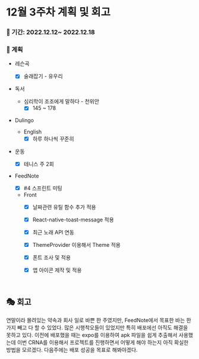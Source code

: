 # 12월 3주차 계획 및 회고

### 📆 기간: 2022.12.12~ 2022.12.18

### 📑 계획

- 레슨곡

  - [x] 술래잡기 - 유우리
- 독서
  - 심리학이 조조에게 말하다 - 천위안
    - [x] 145 ~ 178
- Dulingo
  - English
    - [x] 하루 하나씩 꾸준히
- 운동
  - [x] 테니스 주 2회
- FeedNote
  - [x] #4 스프린트 미팅
  - Front
    - [x] 날짜관련 유틸 함수 추가 적용
    - [x] React-native-toast-message 적용
    - [x] 최근 노래 API 연동
    - [x] ThemeProvider 이용해서 Theme 적용
    - [x] 폰트 조사 및 적용
    - [x] 앱 아이콘 제작 및 적용
  


<br/>

## 🎭 회고

 연말이라 몰려있는 약속과 회사 일로 바쁜 한 주였지만, FeedNote에서 목표한 바는 한 가지 빼고 다 할 수 있었다. 많은 시행착오들이 있었지만 특히 배포에선 아직도 해결을 못하고 있다. 이전에 배포했을 때는 expo를 이용하여 apk 파일을 쉽게 추출해서 사용했는데 이번 CRNA를 이용해서 프로젝트를 진행하면서 어떻게 해야 하는지 아직 확실한 방법을 모르겠다. 다음주에는 배포 성공을 목표로 해봐야겠다.

